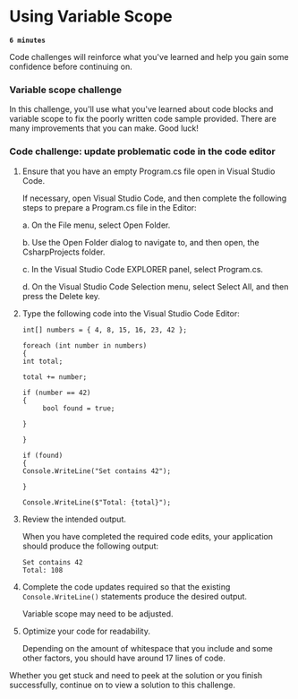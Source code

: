 # Using Variable Scope

**`6 minutes`**

Code challenges will reinforce what you've learned and help you gain some confidence before continuing on.

### Variable scope challenge

In this challenge, you'll use what you've learned about code blocks and variable scope to fix the poorly written code sample provided. There are many improvements that you can make. Good luck!

### Code challenge: update problematic code in the code editor

1. Ensure that you have an empty Program.cs file open in Visual Studio Code.

     If necessary, open Visual Studio Code, and then complete the following steps to prepare a Program.cs file in the Editor:

     a. On the File menu, select Open Folder.

     b. Use the Open Folder dialog to navigate to, and then open, the CsharpProjects folder.

     c. In the Visual Studio Code EXPLORER panel, select Program.cs.

     d. On the Visual Studio Code Selection menu, select Select All, and then press the Delete key.

2. Type the following code into the Visual Studio Code Editor:

     ```
     int[] numbers = { 4, 8, 15, 16, 23, 42 };

     foreach (int number in numbers)
     {
     int total;

     total += number;

     if (number == 42)
     {
          bool found = true;

     }

     }

     if (found) 
     {
     Console.WriteLine("Set contains 42");

     }

     Console.WriteLine($"Total: {total}");
     ```


3. Review the intended output.

     When you have completed the required code edits, your application should produce the following output:

     ```
     Set contains 42
     Total: 108
     ```



4. Complete the code updates required so that the existing `Console.WriteLine()` statements produce the desired output.

     Variable scope may need to be adjusted.

5. Optimize your code for readability.

     Depending on the amount of whitespace that you include and some other factors, you should have around 17 lines of code.

Whether you get stuck and need to peek at the solution or you finish successfully, continue on to view a solution to this challenge.

